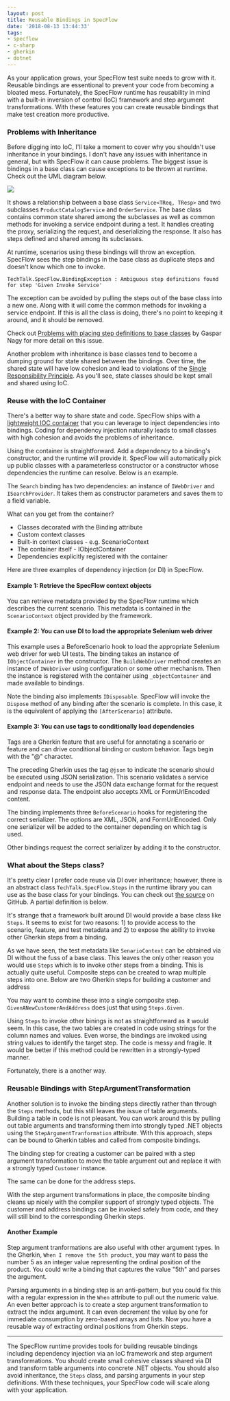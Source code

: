```yaml
---
layout: post
title: Reusable Bindings in SpecFlow
date: '2018-08-13 13:44:33'
tags:
- specflow
- c-sharp
- gherkin
- dotnet
---
```


As your application grows, your SpecFlow test suite needs to grow with it. Reusable bindings are essentional to prevent your code from becoming a bloated mess. Fortunately, the SpecFlow runtime has reusability in mind with a built-in inversion of control (IoC) framework and step argument transformations. With these features you can create reusable bindings that make test creation more productive.

### Problems with Inheritance

Before digging into IoC, I'll take a moment to cover why you shouldn't use inheritance in your bindings. I don't have any issues with inheritance in general, but with SpecFlow it can cause problems. The biggest issue is bindings in a base class can cause exceptions to be thrown at runtime. Check out the UML diagram below.

<img src="https://joebuschmann.github.io/scaling-specflow/images/inheritance-whiteboard.png" />

It shows a relationship between a base class `Service<TReq, TResp>` and two subclasses `ProductCatalogService` and `OrderService`. The base class contains common state shared among the subclasses as well as common methods for invoking a service endpoint during a test. It handles creating the proxy, serializing the request, and deserializing the response. It also has steps defined and shared among its subclasses.

At runtime, scenarios using these bindings will throw an exception. SpecFlow sees the step bindings in the base class as duplicate steps and doesn't know which one to invoke.

```
TechTalk.SpecFlow.BindingException : Ambiguous step definitions found
for step 'Given Invoke Service'
```

The exception can be avoided by pulling the steps out of the base class into a new one. Along with it will come the common methods for invoking a service endpoint. If this is all the class is doing, there's no point to keeping it around, and it should be removed.

Check out [Problems with placing step definitions to base classes](http://gasparnagy.com/2015/05/specflow-tips-problems-with-placing-step-definitions-to-base-classes/) by Gaspar Nagy for more detail on this issue.

Another problem with inheritance is base classes tend to become a dumping ground for state shared between the bindings. Over time, the shared state will have low cohesion and lead to violations of the [Single Responsibility Principle](https://en.wikipedia.org/wiki/Single_responsibility_principle). As you'll see, state classes should be kept small and shared using IoC.

### Reuse with the IoC Container

There's a better way to share state and code. SpecFlow ships with a [lightweight IOC container](https://github.com/gasparnagy/BoDi) that you can leverage to inject dependencies into bindings. Coding for dependency injection naturally leads to small classes with high cohesion and avoids the problems of inheritance.

Using the container is straightforward. Add a dependency to a binding's constructor, and the runtime will provide it. SpecFlow will automatically pick up public classes with a parameterless constructor or a constructor whose dependencies the runtime can resolve. Below is an example.

<script src="https://gist.github.com/joebuschmann/35dcf3145b53ef6ba6dcd44c7aeefdc5.js"></script>

The `Search` binding has two dependencies: an instance of `IWebDriver` and `ISearchProvider`. It takes them as constructor parameters and saves them to a field variable.

What can you get from the container?

* Classes decorated with the Binding attribute
* Custom context classes
* Built-in context classes - e.g. ScenarioContext
* The container itself - IObjectContainer
* Dependencies explicitly registered with the container

Here are three examples of dependency injection (or DI) in SpecFlow.

#### Example 1: Retrieve the SpecFlow context objects

<script src="https://gist.github.com/joebuschmann/eeb70a7c0029b47e48edcba6f64b6aad.js"></script>

You can retrieve metadata provided by the SpecFlow runtime which describes the current scenario. This metadata is contained in the `ScenarioContext` object provided by the framework.

#### Example 2: You can use DI to load the appropriate Selenium web driver

<script src="https://gist.github.com/joebuschmann/f25fed3767299a4bd439605a9138e413.js"></script>

This example uses a BeforeScenario hook to load the appropriate Selenium web driver for web UI tests. The binding takes an instance of `IObjectContainer` in the constructor. The `BuildWebDriver` method creates an instance of `IWebDriver` using configuration or some other mechanism. Then the instance is registered with the container using `_objectContainer` and made available to bindings.

Note the binding also implements `IDisposable`. SpecFlow will invoke the `Dispose` method of any binding after the scenario is complete. In this case, it is the equivalent of applying the `[AfterScenario]` attribute.

#### Example 3: You can use tags to conditionally load dependencies

<script src="https://gist.github.com/joebuschmann/b0ccc18f6472f8a10877512074140c4d.js"></script>

Tags are a Gherkin feature that are useful for annotating a scenario or feature and can drive conditional binding or custom behavior. Tags begin with the "@" character.

The preceding Gherkin uses the tag `@json` to indicate the scenario should be executed using JSON serialization. This scenario validates a service endpoint and needs to use the JSON data exchange format for the request and response data. The endpoint also accepts XML or FormUrlEncoded content.

<script src="https://gist.github.com/joebuschmann/42e77fbac8e5989bacc0ded951116ee9.js"></script>

The binding implements three `BeforeScenario` hooks for registering the correct serializer. The options are XML, JSON, and FormUrlEncoded. Only one serializer will be added to the container depending on which tag is used.

<script src="https://gist.github.com/joebuschmann/fd812cde243fccaba85d573aaaad3e8e.js"></script>

Other bindings request the correct serializer by adding it to the constructor.

### What about the Steps class?

It's pretty clear I prefer code reuse via DI over inheritance; however, there is an abstract class `TechTalk.SpecFlow.Steps` in the runtime library you can use as the base class for your bindings. You can check out [the source](https://github.com/techtalk/SpecFlow/blob/master/TechTalk.SpecFlow/Steps.cs) on GitHub. A partial definition is below.

<script src="https://gist.github.com/joebuschmann/0472f10c0943d990c3b561b337bf3848.js"></script>

It's strange that a framework built around DI would provide a base class like `Steps`. It seems to exist for two reasons: 1) to provide access to the scenario, feature, and test metadata and 2) to expose the ability to invoke other Gherkin steps from a binding.

As we have seen, the test metadata like `SenarioContext` can be obtained via DI without the fuss of a base class. This leaves the only other reason you would use `Steps` which is to invoke other steps from a binding. This is actually quite useful. Composite steps can be created to wrap multiple steps into one. Below are two Gherkin steps for building a customer and address

<script src="https://gist.github.com/joebuschmann/228dfb72ee99cdc6c24b3d390dfae545.js"></script>

You may want to combine these into a single composite step. `GivenANewCustomerAndAddress` does just that using `Steps.Given`.

<script src="https://gist.github.com/joebuschmann/3cb5f87fa7e4d60bc469da967bc6f800.js"></script>

Using `Steps` to invoke other binings is not as straightforward as it would seem. In this case, the two tables are created in code using strings for the column names and values. Even worse, the bindings are invoked using string values to identify the target step. The code is messy and fragile. It would be better if this method could be rewritten in a strongly-typed manner.

Fortunately, there is a another way.

### Reusable Bindings with StepArgumentTransformation

Another solution is to invoke the binding steps directly rather than through the `Steps` methods, but this still leaves the issue of table arguments. Building a table in code is not pleasant. You can work around this by pulling out table arguments and transforming them into strongly typed .NET objects using the `StepArgumentTranformation` attribute. With this approach, steps can be bound to Gherkin tables and called from composite bindings.

The binding step for creating a customer can be paired with a step argument transformation to move the table argument out and replace it with a strongly typed `Customer` instance.

<script src="https://gist.github.com/joebuschmann/b540d80a0607e2164ba7321887f48820.js"></script>

The same can be done for the address steps.

<script src="https://gist.github.com/joebuschmann/0a63d6c690b39418ea9a5c60cfe8b127.js"></script>

With the step argument transformations in place, the composite binding cleans up nicely with the compiler support of strongly typed objects. The customer and address bindings can be invoked safely from code, and they will still bind to the corresponding Gherkin steps.

<script src="https://gist.github.com/joebuschmann/39649b8c20ae6a797fcbd44e8b867d08.js"></script>

#### Another Example

Step argument tranformations are also useful with other argument types. In the Gherkin, `When I remove the 5th product`, you may want to pass the number 5 as an integer value representing the ordinal position of the product. You could write a binding that captures the value "5th" and parses the argument.

<script src="https://gist.github.com/joebuschmann/0afa3f7ec949d2daffcc15a9719633cd.js"></script>

Parsing arguments in a binding step is an anti-pattern, but you could fix this with a regular expression in the `When` attribute to pull out the numeric value. An even better approach is to create a step argument transformation to extract the index argument. It can even decrement the value by one for immediate consumption by zero-based arrays and lists. Now you have a reusable way of extracting ordinal positions from Gherkin steps.

<script src="https://gist.github.com/joebuschmann/abf036e9fcf4c3e73c3e5ca09c8d6b27.js"></script>

<hr />

The SpecFlow runtime provides tools for building reusable bindings including dependency injection via an IoC framework and step argument transformations. You should create small cohesive classes shared via DI and transform table arguments into concrete .NET objects. You should also avoid inheritance, the `Steps` class, and parsing arguments in your step definitions. With these techniques, your SpecFlow code will scale along with your application.